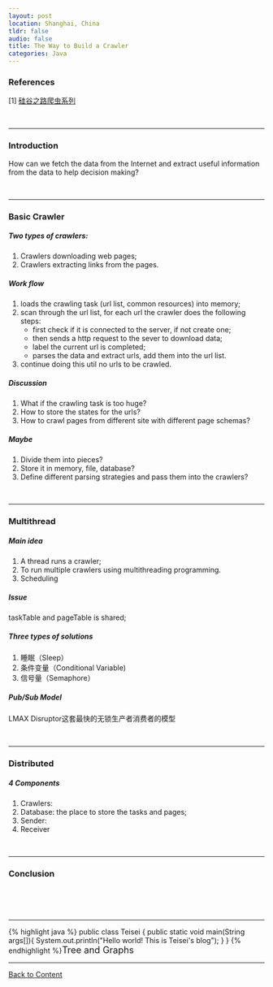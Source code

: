 ```yaml
---
layout: post
location: Shanghai, China
tldr: false
audio: false
title: The Way to Build a Crawler
categories: Java
---
```

### References

[1] [硅谷之路爬虫系列][ln1]

[ln1]:	https://zhuanlan.zhihu.com/p/20821699

<br>

---

### Introduction

How can we fetch the data from the Internet and extract useful information from the data to help decision making?

<br>

---

### Basic Crawler

##### Two types of crawlers:

1. Crawlers downloading web pages;
2. Crawlers extracting links from the pages.

##### Work flow

1. loads the crawling task (url list, common resources) into memory;
2. scan through the url list, for each url the crawler does the following steps:
	- first check if it is connected to the server, if not create one;
	- then sends a http request to the sever to download data;
	- label the current url is completed;
	- parses the data and extract urls, add them into the url list.
4. continue doing this util no urls to be crawled.

##### Discussion

1. What if the crawling task is too huge?
2. How to store the states for the urls?
3. How to crawl pages from different site with different page schemas?

##### Maybe

1. Divide them into pieces?
2. Store it in memory, file, database?
3. Define different parsing strategies and pass them into the crawlers?


<br>

---

### Multithread

##### Main idea

1. A thread runs a crawler;
2. To run multiple crawlers using multithreading programming.
3. Scheduling

##### Issue

taskTable and pageTable is shared;

##### Three types of solutions

1. 睡眠（Sleep）
2. 条件变量（Conditional Variable)
3. 信号量（Semaphore）

##### Pub/Sub Model

LMAX Disruptor这套最快的无锁生产者消费者的模型



<br>

---

### Distributed

##### 4 Components

1. Crawlers: 
2. Database: the place to store the tasks and pages;
3. Sender: 
4. Receiver

<br>

---

### Conclusion



<br>
<br>
<br>

---

{% highlight java %}
public class Teisei {
    public static void main(String args[]){
        System.out.println("Hello world! This is Teisei's blog");
    }
}
{% endhighlight %}<font size='4'>Tree and Graphs</font>













---

[Back to Content](#content)

